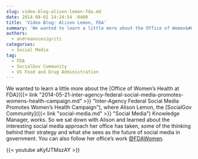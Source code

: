 ```yaml
---
slug: video-blog-alison-lemon-fda.md
date: 2014-08-01 14:24:54 -0400
title: 'Video Blog: Alison Lemon, FDA'
summary: 'We wanted to learn a little more about the Office of Women&#8217;s Health at FDA, where Alison Lemon, the SocialGov Community Knowledge Manager, works. So we sat down with Alison and learned about the interesting social media approach her office has taken, some of the thinking behind their strategy and what she sees as the'
authors:
  - andreanocesigritz
categories:
  - Social Media
tag:
  - FDA
  - SocialGov Community
  - US Food and Drug Administration
---
```


We wanted to learn a little more about the [Office of Women&#8217;s Health at FDA]({{< link "2014-05-21-inter-agency-federal-social-media-promotes-womens-health-campaign.md" >}} "Inter-Agency Federal Social Media Promotes Women’s Health Campaign"), where Alison Lemon, the [SocialGov Community]({{< link "social-media.md" >}} "Social Media") Knowledge Manager, works. So we sat down with Alison and learned about the interesting social media approach her office has taken, some of the thinking behind their strategy and what she sees as the future of social media in government. You can also follow her office&#8217;s work [@FDAWomen](https://twitter.com/FDAWomen).

{{< youtube aKyfJTMszAY >}}
